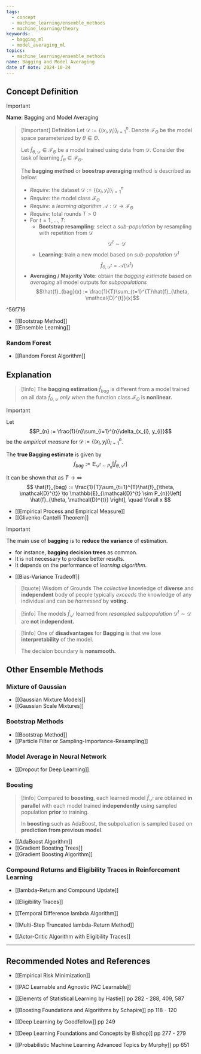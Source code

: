 ```yaml
---
tags:
  - concept
  - machine_learning/ensemble_methods
  - machine_learning/theory
keywords:
  - bagging_ml
  - model_averaging_ml
topics:
  - machine_learning/ensemble_methods
name: Bagging and Model Averaging
date of note: 2024-10-24
---
```


## Concept Definition

>[!important]
>**Name**: Bagging and Model Averaging

>[!important] Definition
>Let $\mathcal{D} := \left\{ (x_{i}, y_{i}) \right\}_{i=1}^{n}$. Denote $\mathcal{F}_{\Theta}$ be the model space parameterized by $\theta\in \Theta$. 
>
>Let $\hat{f}_{\theta, \mathcal{D}}\in \mathcal{F}_{\Theta}$ be a model trained using data from $\mathcal{D}$. Consider the task of learning $f_{\theta}\in \mathcal{F}_{\Theta}$.
>
>The **bagging method** or **boostrap averaging** method is described as below:
>- *Require*: the dataset  $\mathcal{D} := \left\{ (x_{i}, y_{i}) \right\}_{i=1}^{n}$
>- *Require*: the model class $\mathcal{F}_{\Theta}$
>- *Require*: a *learning algorithm* $\mathcal{A}: \mathcal{D} \to \mathcal{F}_{\Theta}$
>- *Require*: total rounds $T >0$
>- For $t=1\,{,}\ldots{,}\,T$:
>	- **Bootstrap resampling**: select a *sub-population* by resampling with repetition from $\mathcal{D}$ $$\mathcal{D}^{t}\sim \mathcal{D}$$
>	- **Learning**: train a new model based on *sub-population* $\mathcal{D}^{t}$  $$\hat{f}_{\theta, \mathcal{D}^{t}} = \mathcal{A}(\mathcal{D}^{t})$$
>- **Averaging / Majority Vote**: obtain the *bagging estimate* based on *averaging* all model outputs for *subpopulations* $$\hat{f}_{bag}(x) := \frac{1}{T}\sum_{t=1}^{T}\hat{f}_{\theta, \mathcal{D}^{t}}(x)$$

^56f716

- [[Bootstrap Method]]
- [[Ensemble Learning]]

### Random Forest

- [[Random Forest Algorithm]]


## Explanation

>[!info]
>The **bagging estimation** $\hat{f}_{bag}$  is different from a model trained on all data $\hat{f}_{\theta, \mathcal{D}}$ *only when* the function class $\mathcal{F}_{\Theta}$ is **nonlinear.**

>[!important] 
>Let $$P_{n} := \frac{1}{n}\sum_{i=1}^{n}\delta_{x_{i}, y_{i}}$$ be the *empirical measure* for $\mathcal{D} := \left\{ (x_{i}, y_{i})\right\}_{i=1}^{n}$.
>
>The **true Bagging estimate** is given by $$f_{bag} :=  \mathbb{E}_{\mathcal{D}^{t} \sim P_{n}}\left[ \hat{f}_{\theta, \mathcal{D}^{t}} \right]$$
>
>It can be shown that as $T\to \infty$
>$$
>\hat{f}_{bag} := \frac{1}{T}\sum_{t=1}^{T}\hat{f}_{\theta, \mathcal{D}^{t}} \to \mathbb{E}_{\mathcal{D}^{t} \sim P_{n}}\left[ \hat{f}_{\theta, \mathcal{D}^{t}} \right], \quad \forall x
>$$

- [[Empirical Process and Empirical Measure]]
- [[Glivenko-Cantelli Theorem]]

>[!important]
>The main use of **bagging** is to **reduce the variance** of estimation. 
>- for instance, **bagging decision trees** as common.
>- It is not necessary to produce better results. 
>- It depends on the performance of *learning algorithm*.

- [[Bias-Variance Tradeoff]]

>[!quote] Wisdom of Grounds
>The *collective* knowledge of **diverse** and **independent** body of people typically *exceeds* the knowledge of any individual and can be *harnessed* by **voting.** 

>[!info]
>The models $\hat{f}_{\mathcal{D}^{t}}$ learned from *resampled subpopulation* $\mathcal{D}^{t}\sim \mathcal{D}$ are **not independent.**

>[!info] 
>One of **disadvantages** for **Bagging** is that we lose **interpretability** of the model. 
>
>The decision boundary is **nonsmooth.**



## Other Ensemble Methods

### Mixture of Gaussian

- [[Gaussian Mixture Models]]
- [[Gaussian Scale Mixtures]]

### Bootstrap Methods

- [[Bootstrap Method]]
- [[Particle Filter or Sampling-Importance-Resampling]]

### Model Average in Neural Network

- [[Dropout for Deep Learning]]

### Boosting

>[!info]
>Compared to **boosting**, each learned model $\hat{f}_{\mathcal{D}^{t}}$ are obtained **in parallel** with each model trained **independently** using sampled population **prior** to training. 
>
>In **boosting** such as AdaBoost, the subpoluation is sampled based on **prediction from previous model**.

- [[AdaBoost Algorithm]]
- [[Gradient Boosting Trees]]
- [[Gradient Boosting Algorithm]]

### Compound Returns and Eligibility Traces in Reinforcement Learning

- [[lambda-Return and Compound Update]]
- [[Eligibility Traces]]
- [[Temporal Difference lambda Algorithm]]

- [[Multi-Step Truncated lambda-Return Method]]
- [[Actor-Critic Algorithm with Eligibility Traces]]


-----------
##  Recommended Notes and References



- [[Empirical Risk Minimization]]
- [[PAC Learnable and Agnostic PAC Learnable]]




- [[Elements of Statistical Learning by Hastie]] pp 282 - 288, 409, 587
- [[Boosting Foundations and Algorithms by Schapire]] pp 118 - 120
- [[Deep Learning by Goodfellow]] pp 249
- [[Deep Learning Foundations and Concepts by Bishop]] pp 277 - 279
- [[Probabilistic Machine Learning Advanced Topics by Murphy]] pp 651